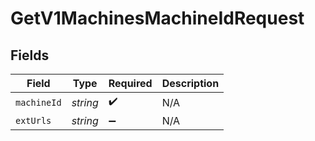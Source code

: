 # GetV1MachinesMachineIdRequest


## Fields

| Field              | Type               | Required           | Description        |
| ------------------ | ------------------ | ------------------ | ------------------ |
| `machineId`        | *string*           | :heavy_check_mark: | N/A                |
| `extUrls`          | *string*           | :heavy_minus_sign: | N/A                |